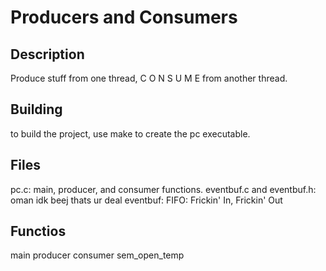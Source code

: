 # Producers and Consumers

## Description 
Produce stuff from one thread, C O N S U M E from another thread.

## Building
to build the project, use make to create the pc executable.

## Files
pc.c: main, producer, and consumer functions.
eventbuf.c and eventbuf.h: oman idk beej thats ur deal
eventbuf: FIFO: Frickin' In, Frickin' Out 

## Functios
main
    producer
    consumer
    sem_open_temp

